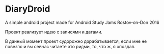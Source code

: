 # DiaryDroid
A simple android project made for Android Study Jams Rostov-on-Don 2016

Проект реализует идею с записями и датами.

В данный момент проект судорожно дорабатывается, если мне не повезло и вы сейчас читаете это ридми, то, что ж, я опоздал.
